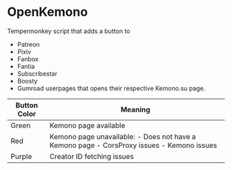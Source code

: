# OpenKemono

Tempermonkey script that adds a button to
- Patreon
- Pixiv
- Fanbox
- Fantia
- Subscribestar
- Boosty
- Gumroad
userpages that opens their respective Kemono.su page.

| Button Color | Meaning                                                                                   |
|--------------|-------------------------------------------------------------------------------------------|
| Green        | Kemono page available                                                                     |
| Red          | Kemono page unavailable: - Does not have a Kemono page - CorsProxy issues - Kemono issues |
| Purple       | Creator ID fetching issues                                                                |

